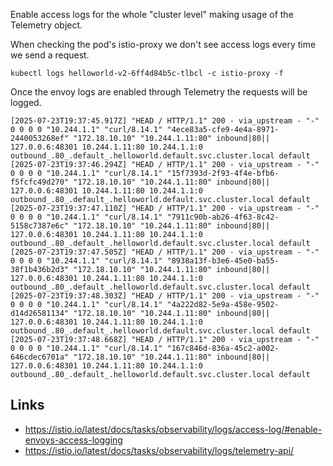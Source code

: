 

Enable access logs for the whole "cluster level" making usage of the Telemetry object.


When checking the pod's istio-proxy we don't see access logs every time we send a request.

```shell
kubectl logs helloworld-v2-6ff4d84b5c-tlbcl -c istio-proxy -f
```

Once the envoy logs are enabled through Telemetry the requests will be logged.

```text
[2025-07-23T19:37:45.917Z] "HEAD / HTTP/1.1" 200 - via_upstream - "-" 0 0 0 0 "10.244.1.1" "curl/8.14.1" "4ece83a5-cfe9-4e4a-8971-2440053268ef" "172.18.10.10" "10.244.1.11:80" inbound|80|| 127.0.0.6:48301 10.244.1.11:80 10.244.1.1:0 outbound_.80_.default_.helloworld.default.svc.cluster.local default
[2025-07-23T19:37:46.294Z] "HEAD / HTTP/1.1" 200 - via_upstream - "-" 0 0 0 0 "10.244.1.1" "curl/8.14.1" "15f7393d-2f93-4f4e-bfb6-f5fcfc49d270" "172.18.10.10" "10.244.1.11:80" inbound|80|| 127.0.0.6:48301 10.244.1.11:80 10.244.1.1:0 outbound_.80_.default_.helloworld.default.svc.cluster.local default
[2025-07-23T19:37:47.110Z] "HEAD / HTTP/1.1" 200 - via_upstream - "-" 0 0 0 0 "10.244.1.1" "curl/8.14.1" "7911c90b-ab26-4f63-8c42-5158c7387e6c" "172.18.10.10" "10.244.1.11:80" inbound|80|| 127.0.0.6:48301 10.244.1.11:80 10.244.1.1:0 outbound_.80_.default_.helloworld.default.svc.cluster.local default
[2025-07-23T19:37:47.505Z] "HEAD / HTTP/1.1" 200 - via_upstream - "-" 0 0 0 0 "10.244.1.1" "curl/8.14.1" "8938a13f-b3e6-45e0-ba55-38f1b436b2d3" "172.18.10.10" "10.244.1.11:80" inbound|80|| 127.0.0.6:48301 10.244.1.11:80 10.244.1.1:0 outbound_.80_.default_.helloworld.default.svc.cluster.local default
[2025-07-23T19:37:48.303Z] "HEAD / HTTP/1.1" 200 - via_upstream - "-" 0 0 0 0 "10.244.1.1" "curl/8.14.1" "4a222d82-5e9a-458e-9502-d14d26581134" "172.18.10.10" "10.244.1.11:80" inbound|80|| 127.0.0.6:48301 10.244.1.11:80 10.244.1.1:0 outbound_.80_.default_.helloworld.default.svc.cluster.local default
[2025-07-23T19:37:48.668Z] "HEAD / HTTP/1.1" 200 - via_upstream - "-" 0 0 0 0 "10.244.1.1" "curl/8.14.1" "167c846d-836a-45c2-a002-646cdec6701a" "172.18.10.10" "10.244.1.11:80" inbound|80|| 127.0.0.6:48301 10.244.1.11:80 10.244.1.1:0 outbound_.80_.default_.helloworld.default.svc.cluster.local default
```


## Links

- https://istio.io/latest/docs/tasks/observability/logs/access-log/#enable-envoys-access-logging
- https://istio.io/latest/docs/tasks/observability/logs/telemetry-api/